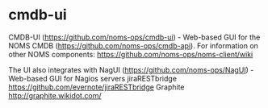 cmdb-ui
=======

CMDB-UI (https://github.com/noms-ops/cmdb-ui) - Web-based GUI for the NOMS CMDB (https://github.com/noms-ops/cmdb-api).  For information on other NOMS components: https://github.com/noms-ops/noms-client/wiki

The UI also integrates with 
NagUI (https://github.com/noms-ops/NagUI) - Web-based GUI for Nagios servers
jiraRESTbridge https://github.com/evernote/jiraRESTbridge
Graphite http://graphite.wikidot.com/



